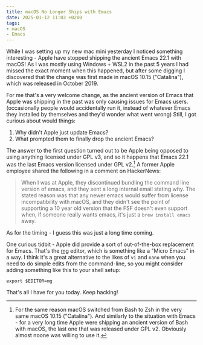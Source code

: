 ```yaml
---
title: macOS No Longer Ships with Emacs
date: 2025-01-12 11:03 +0200
tags:
- macOS
- Emacs
---
```


While I was setting up my new mac mini yesterday I noticed something
interesting - Apple have stopped shipping the ancient Emacs 22.1 with macOS! As
I was mostly using Windows + WSL2 in the past 5 years I had missed the exact
moment when this happened, but after some digging I discovered that the change
was first made in macOS 10.15 ("Catalina"), which was released in October 2019.

For me that's a very welcome change, as the ancient version of Emacs that Apple
was shipping in the past was only causing issues for Emacs users. (occasionally
people would accidentally run it, instead of whatever Emacs they installed by
themselves and they'd wonder what went wrong)
Still, I got curious about would things:

1. Why didn't Apple just update Emacs?
2. What prompted them to finally drop the ancient Emacs?

The answer to the first question turned out to be Apple being opposed to using
anything licensed under GPL v3, and so it happens that Emacs 22.1 was the last
Emacs version licensed under GPL v2.[^1] A former Apple employee shared the
following in a comment on HackerNews:

> When I was at Apple, they discontinued bundling the command line version of
> emacs, and they sent a long internal email stating why. The stated reason was
> that any newer emacs would suffer from license incompatibility with macOS, and
> they didn't see the point of supporting a 10 year old version that the FSF
> doesn't even support when, if someone really wants emacs, it's just a `brew
> install emacs` away.

As for the timing - I guess this was just a long time coming.

One curious tidbit - Apple did provide a sort of out-of-the-box replacement for
Emacs.  That's the [mg](https://github.com/troglobit/mg) editor, which is
something like a "Micro Emacs" in a way.  I think it's a great alternative to
the likes of `vi` and `nano` when you need to do simple edits from the
command-line, so you might consider adding something like this to your shell setup:

```shell
export $EDITOR=mg
```

That's all I have for you today. Keep hacking!

[^1]: For the same reason macOS switched from Bash to Zsh in the very same macOS 10.15 ("Catalina"). And similarly to the situation with Emacs - for a very long time Apple were shipping an ancient version of Bash with macOS, the last one that was released under GPL v2. Obviously almost noone was willing to use it.
